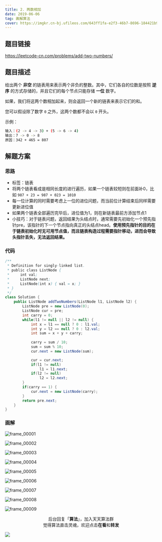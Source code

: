 ```yaml
---
title: 2. 两数相加
date: 2019-06-06
tag: 画解算法
cover: https://imgkr.cn-bj.ufileos.com/643ff1fa-e2f3-46b7-8696-184421b977b5.png
---
```


## 题目链接

https://leetcode-cn.com/problems/add-two-numbers/

## 题目描述

给出两个 **非空** 的链表用来表示两个非负的整数。其中，它们各自的位数是按照 **逆序** 的方式存储的，并且它们的每个节点只能存储 **一位** 数字。

如果，我们将这两个数相加起来，则会返回一个新的链表来表示它们的和。

您可以假设除了数字 `0` 之外，这两个数都不会以 `0` 开头。

示例：

```bash
输入：(2 -> 4 -> 3) + (5 -> 6 -> 4)
输出：7 -> 0 -> 8
原因：342 + 465 = 807
```

## 解题方案

### 思路

- 标签：链表
- 将两个链表看成是相同长度的进行遍历，如果一个链表较短则在前面补0，比如 `987 + 23 = 987 + 023 = 1010`
- 每一位计算的同时需要考虑上一位的进位问题，而当前位计算结束后同样需要更新进位值
- 如果两个链表全部遍历完毕后，进位值为1，则在新链表最前方添加节点1
- 小技巧：对于链表问题，返回结果为头结点时，通常需要先初始化一个预先指针pre，该指针的下一个节点指向真正的头结点head。**使用预先指针的目的在于链表初始化时无可用节点值，而且链表构造过程需要指针移动，进而会导致头指针丢失，无法返回结果。**


### 代码

```java
/**
 * Definition for singly-linked list.
 * public class ListNode {
 *     int val;
 *     ListNode next;
 *     ListNode(int x) { val = x; }
 * }
 */
class Solution {
    public ListNode addTwoNumbers(ListNode l1, ListNode l2) {
        ListNode pre = new ListNode(0);
        ListNode cur = pre;
        int carry = 0;
        while(l1 != null || l2 != null) {
            int x = l1 == null ? 0 : l1.val;
            int y = l2 == null ? 0 : l2.val;
            int sum = x + y + carry;
            
            carry = sum / 10;
            sum = sum % 10;
            cur.next = new ListNode(sum);

            cur = cur.next;
            if(l1 != null)
                l1 = l1.next;
            if(l2 != null)
                l2 = l2.next;
        }
        if(carry == 1) {
            cur.next = new ListNode(carry);
        }
        return pre.next;
    }
}
```

### 画解

![frame_00001](https://imgkr.cn-bj.ufileos.com/d6c15391-1ccb-4316-88ab-b273798f930f.png)

![frame_00002](https://imgkr.cn-bj.ufileos.com/deea3a14-9f0e-4aa8-8ea0-289aecfdb436.png)

![frame_00003](https://imgkr.cn-bj.ufileos.com/e3cc2499-962a-45a5-ae9e-cf3e2e0145d8.png)

![frame_00004](https://imgkr.cn-bj.ufileos.com/dac30369-4867-49c4-af5d-27d37ffde274.png)

![frame_00005](https://imgkr.cn-bj.ufileos.com/5d904862-3930-4fab-a4f8-f5cd35668bf5.png)

![frame_00006](https://imgkr.cn-bj.ufileos.com/cefa840e-a1ba-450f-bbc5-cc43459d47d3.png)

![frame_00007](https://imgkr.cn-bj.ufileos.com/32c5ba49-f842-4ae6-837e-ec0485ca6e4f.png)

![frame_00008](https://imgkr.cn-bj.ufileos.com/ea94d9f1-bcf7-48ce-9002-570642e31e87.png)

![frame_00009](https://imgkr.cn-bj.ufileos.com/643ff1fa-e2f3-46b7-8696-184421b977b5.png)


<span style="display:block;text-align:center;">后台回复「<strong>算法</strong>」，加入天天算法群</span>
<span style="display:block;text-align:center;">觉得算法直击灵魂，欢迎点击<strong>在看</strong>和<strong>转发</strong></span>

![](https://imgkr.cn-bj.ufileos.com/741c4d5c-cfb4-43d9-858b-146661b590df.gif)